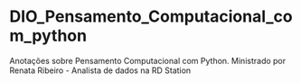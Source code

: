 # DIO_Pensamento_Computacional_com_python
Anotações sobre Pensamento Computacional com Python. Ministrado por Renata Ribeiro - Analista de dados na RD Station
